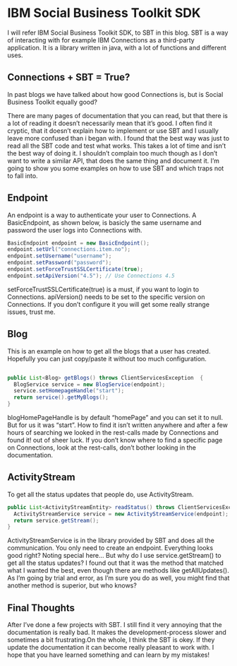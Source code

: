 # IBM Social Business Toolkit SDK

I will refer IBM Social Business Toolkit SDK, to SBT in this blog. 
SBT is a way of interacting with for example IBM Connections as a third-party application. It is a library written in java, with a lot of functions and different uses. 

## Connections + SBT = True?

In past blogs we have talked about how good Connections is, but is Social Business Toolkit equally good? 

There are many pages of documentation that you can read, but that there is a lot of reading it doesn’t necessarily mean that it’s good. I often find it cryptic, that it doesn’t explain how to implement or use SBT and I usually leave more confused than i began with. I found that the best way was just to read all the SBT code and test what works. This takes a lot of time and isn’t the best way of doing it. I shouldn’t complain too much though as I don’t want to write a similar API, that does the same thing and document it.
 I’m going to show you some examples on how to use SBT and which traps not to fall into.

## Endpoint

An endpoint is a way to authenticate your user to Connections. A BasicEndpoint, as shown below, is basicly the same username and password the user logs into Connections with.


```java
BasicEndpoint endpoint = new BasicEndpoint();
endpoint.setUrl("connections.item.no");
endpoint.setUsername("username");
endpoint.setPassword("password");
endpoint.setForceTrustSSLCertificate(true);
endpoint.setApiVersion("4.5"); // Use Connections 4.5
```
setForceTrustSSLCertificate(true) is a must, if you want to login to Connections.
apiVersion() needs to be set to the specific version on Connections. If you don’t configure it you will get some really strange issues, trust me.

## Blog

This is an example on how to get all the blogs that a user has created. Hopefully you can just copy/paste it without too much configuration.


```java

public List<Blog> getBlogs() throws ClientServicesException  {
  BlogService service = new BlogService(endpoint);
  service.setHomepageHandle("start");
  return service().getMyBlogs();
}
```
blogHomePageHandle is by default “homePage” and you can set it to null. But for us it was “start”. How to find it isn’t written anywhere and after a few hours of searching we looked in the rest-calls made by Connections and found it! out of sheer luck. If you don’t know where to find a specific page on Connections, look at the rest-calls, don’t bother looking in the documentation.

## ActivityStream 

To get all the status updates that people do, use ActivityStream.

```java
public List<ActivityStreamEntity> readStatus() throws ClientServicesException, ActivityStreamServiceException {
  ActivityStreamService service = new ActivityStreamService(endpoint);
  return service.getStream();
}
```
ActivityStreamService is in the library provided by SBT and does all the communication. You only need to create an endpoint. 
Everything looks good right? Noting special here… 
But why do I use service.getStream() to get all the status updates? I found out that it was the method that matched what I wanted the best, even though there are methods like getAllUpdates(). As I’m going by trial and error, as I’m sure you do as well, you might find that another method is superior, but who knows?

## Final Thoughts

After I’ve done a few projects with SBT. I still find it very annoying that the documentation is really bad. It makes the development-process slower and sometimes a bit frustrating.On the whole, I think the SBT is okey. If they update the documentation it can become really pleasant to work with. 
I hope that you have learned something  and can learn by my mistakes!
